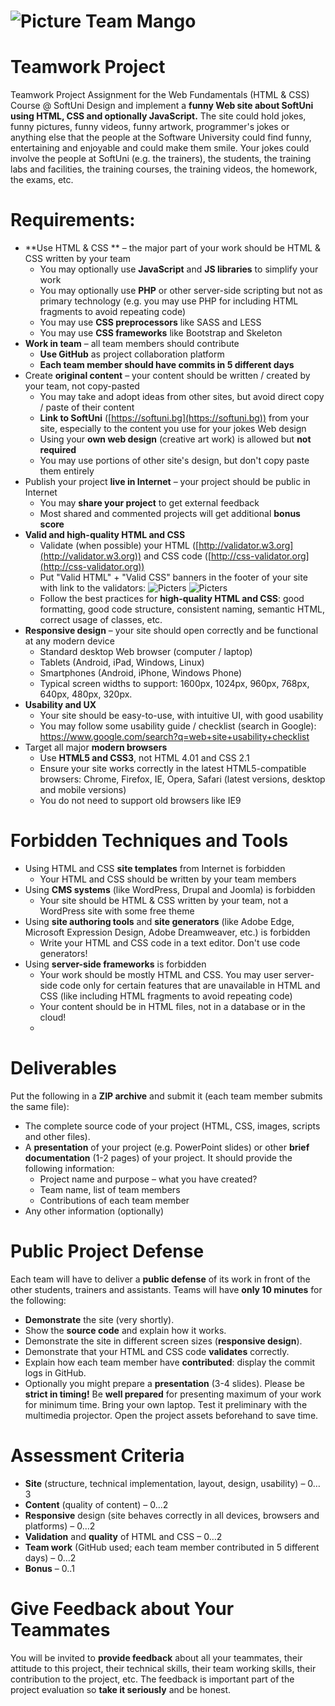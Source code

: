 ![Picture](https://avatars0.githubusercontent.com/u/8985956?v=2&amp;s=200) Team Mango
===========



Teamwork Project
=========
 
Teamwork Project Assignment for the Web Fundamentals (HTML & CSS) Course @ SoftUni
Design and implement a **funny Web site about SoftUni using HTML, CSS and optionally JavaScript.** The site could hold jokes, funny pictures, funny videos, funny artwork, programmer's jokes or anything else that the people at the Software University could find funny, entertaining and enjoyable and could make them smile. Your jokes could involve the people at SoftUni (e.g. the trainers), the students, the training labs and facilities, the training courses, the training videos, the homework, the exams, etc.

Requirements:
============

*	**Use HTML & CSS ** – the major part of your work should be HTML & CSS written by your team
    - You may optionally use **JavaScript** and **JS libraries** to simplify your work
    -	You may optionally use **PHP** or other server-side scripting but not as primary technology (e.g. you may use PHP for including HTML fragments to avoid repeating code)
    -	You may use **CSS preprocessors** like SASS and LESS
    -	You may use **CSS frameworks** like Bootstrap and Skeleton
*	**Work in team** – all team members should contribute
    -   **Use GitHub** as project collaboration platform
    -   **Each team member should have commits in 5 different days**
*	Create **original content** – your content should be written / created by your team, not copy-pasted
    -	You may take and adopt ideas from other sites, but avoid direct copy / paste of their content
    -	**Link to SoftUni** ([https://softuni.bg](https://softuni.bg)) from your site, especially to the content you use for your jokes
Web design
    -	Using your **own web design** (creative art work) is allowed but **not required**
    -	You may use portions of other site's design, but don't copy paste them entirely
*	Publish your project **live in Internet** – your project should be public in Internet
    -	You may **share your project** to get external feedback
    -	Most shared and commented projects will get additional **bonus score**
*	**Valid and high-quality HTML and CSS**
    -	Validate (when possible) your HTML ([http://validator.w3.org](http://validator.w3.org)) and CSS code ([http://css-validator.org](http://css-validator.org))
    -	Put "Valid HTML" + "Valid CSS" banners in the footer of your site with link to the validators:    ![Picters](http://vecoder.com/html5.png) ![Picters](http://vecoder.com/css3.png)
    -	Follow the best practices for **high-quality HTML and CSS**: good formatting, good code structure, consistent naming, semantic HTML, correct usage of classes, etc.
*	**Responsive design** – your site should open correctly and be functional at any modern device
    -	Standard desktop Web browser (computer / laptop)
    -	Tablets (Android, iPad, Windows, Linux)
    -	Smartphones (Android, iPhone, Windows Phone)
    -	Typical screen widths to support: 1600px, 1024px, 960px, 768px, 640px, 480px, 320px.
*	**Usability and UX**
    -	Your site should be easy-to-use, with intuitive UI, with good usability
    -	You may follow some usability guide / checklist (search in Google): https://www.google.com/search?q=web+site+usability+checklist
*	Target all major **modern browsers**
    -	Use **HTML5 and CSS3**, not HTML 4.01 and CSS 2.1
    -	Ensure your site works correctly in the latest HTML5-compatible browsers: Chrome, Firefox, IE, Opera, Safari (latest versions, desktop and mobile versions)
    -	You do not need to support old browsers like IE9

Forbidden Techniques and Tools
==============================
*	Using HTML and CSS **site templates** from Internet is forbidden
    -	Your HTML and CSS should be written by your team members
*	Using **CMS systems** (like WordPress, Drupal and Joomla) is forbidden
    -	Your site should be HTML & CSS written by your team, not a WordPress site with some free theme
*	Using **site authoring tools** and **site generators** (like Adobe Edge, Microsoft Expression Design, Adobe Dreamweaver, etc.) is forbidden
    -	Write your HTML and CSS code in a text editor. Don't use code generators!
*	Using **server-side frameworks** is forbidden
    -	Your work should be mostly HTML and CSS. You may user server-side code only for certain features that are unavailable in HTML and CSS (like including HTML fragments to avoid repeating code)
    -	Your content should be in HTML files, not in a database or in the cloud!
    -	
Deliverables
============
Put the following in a **ZIP archive** and submit it (each team member submits the same file):
*	The complete source code of your project (HTML, CSS, images, scripts and other files).
*	A **presentation** of your project (e.g. PowerPoint slides) or other **brief documentation** (1-2 pages) of your project. It should provide the following information:
    -	Project name and purpose – what you have created?
    -	Team name, list of team members
    -	Contributions of each team member
*	Any other information (optionally)

Public Project Defense
======================
Each team will have to deliver a **public defense** of its work in front of the other students, trainers and assistants. Teams will have **only 10 minutes** for the following:
*	**Demonstrate** the site (very shortly).
*	Show the **source code** and explain how it works.
*	Demonstrate the site in different screen sizes (**responsive design**).
*	Demonstrate that your HTML and CSS code **validates** correctly.
*	Explain how each team member have **contributed**: display the commit logs in GitHub.
*	Optionally you might prepare a **presentation** (3-4 slides).
Please be **strict in timing!** Be **well prepared** for presenting maximum of your work for minimum time. Bring your own laptop. Test it preliminary with the multimedia projector. Open the project assets beforehand to save time.

Assessment Criteria
===================
*	**Site** (structure, technical implementation, layout, design, usability) – 0…3
*	**Content** (quality of content) – 0…2
*	**Responsive** design (site behaves correctly in all devices, browsers and platforms) – 0…2
*	**Validation** and **quality** of HTML and CSS – 0…2
*	**Team work** (GitHub used; each team member contributed in 5 different days) – 0…2
*	**Bonus** – 0..1

Give Feedback about Your Teammates
==================================
You will be invited to **provide feedback** about all your teammates, their attitude to this project, their technical skills, their team working skills, their contribution to the project, etc. The feedback is important part of the project evaluation so **take it seriously** and be honest.
